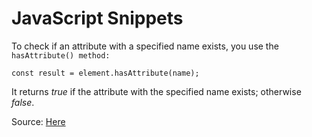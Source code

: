 # JavaScript Snippets

To check if an attribute with a specified name exists, you use the
`hasAttribute() method:`

`const result = element.hasAttribute(name);`

It returns _true_ if the attribute with the specified name exists; otherwise
_false_.

Source:
[Here](https://www.javascripttutorial.net/dom/attributes/check-if-an-attribute-exists/)
